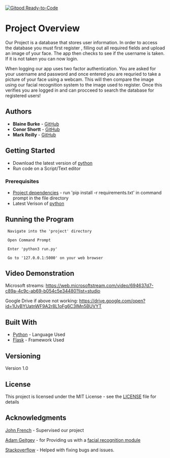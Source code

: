 [![Gitpod Ready-to-Code](https://img.shields.io/badge/Gitpod-Ready--to--Code-blue?logo=gitpod)](https://gitpod.io/#https://github.com/conorshortt123/facial-recognition-project) 


# Project Overview
Our Project is a database that stores user information. 
In order to access the database you must first register , filling out all required fields and upload an image of your face.
The app then checks to see if the username is taken. If it is not taken you can now login.

When logging our app uses two factor authentication. 
You are asked for your username and password and once entered you are requried to take a picture of your face using a webcam.
This will then compare the image using our facial recognition system to the image used to  register.
Once this verifies you are logged in and can procceed to search the database for registered users!

## Authors

* **Blaine Burke** - [GitHub](https://github.com/BurkeBlaine1999)
* **Conor Shortt** - [GitHub](https://github.com/conorshortt123)
* **Mark Reilly** - [GitHub](https://github.com/MarkReillyGMIT)

## Getting Started

* Download the latest version of [python]((https://www.python.org/downloads/))
* Run code on a Script/Text editor

### Prerequisites

* [Project dependencies](https://github.com/conorshortt123/facial-recognition-project/blob/master/requirements.txt) - run 'pip install -r requirements.txt' in command prompt in the file directory <br>
* Latest Verison of [python](https://www.python.org/downloads/)

## Running the Program

```
 Navigate into the 'project' directory 
```
```
 Open Command Prompt
```
```
 Enter 'python3 run.py' 
 ```
```
 Go to '127.0.0.1:5000' on your web browser
 ```

## Video Demonstration

Microsoft streams:
https://web.microsoftstream.com/video/694637d7-c89a-4c9c-ab69-b054c5e34480?list=studio

Google Drive if above not working:
https://drive.google.com/open?id=1UvBYUatnWF9A2r8L1oFg6C3IMn5BUVYT

## Built With

* [Python](https://www.python.org/) - Language Used
* [Flask](https://flask.palletsprojects.com/en/1.1.x/) - Framework Used

## Versioning

Version 1.0

## License

This project is licensed under the MIT License - see the [LICENSE](https://github.com/conorshortt123/facial-recognition-project/blob/master/LICENSE) file for details

## Acknowledgments
[John French](https://github.com/john-french) - Supervised our project

[Adam Geitgey](https://github.com/ageitgey) - for Providing us with a [facial recognition module](https://github.com/ageitgey/face_recognition)

[Stackoverflow](https://stackoverflow.com/) - Helped with fixing bugs and issues.
